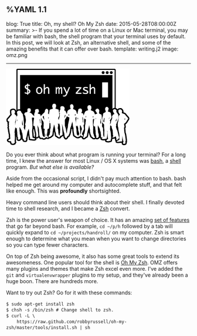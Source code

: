 %YAML 1.1
---
blog: True
title: Oh, my shell? Oh My Zsh
date: 2015-05-28T08:00:00Z
summary: >-
  If you spend a lot of time on a Linux or Mac terminal,
  you may be familiar with bash,
  the shell program that your terminal uses
  by default.
  In this post,
  we will look at Zsh,
  an alternative shell,
  and some of the amazing benefits
  that it can offer over bash.
template: writing.j2
image: omz.png

---
<img class='book' src='omz.png'>

Do you ever think about what program is running your terminal?
For a long time,
I knew the answer for most Linux / OS X systems was [bash][bash],
a [shell][sh] program.
*But what else is available?*

Aside from the occasional script,
I didn't pay much attention to bash.
bash helped me get around my computer
and autocomplete stuff,
and that felt like enough.
This was **profoundly** shortsighted.

[bash]: http://www.gnu.org/software/bash/
[sh]: http://en.wikipedia.org/wiki/Shell_%28computing%29

Heavy command line users should think about their shell.
I finally devoted time to shell research,
and I became a [Zsh][zsh] convert.

[zsh]: http://www.zsh.org/

Zsh is the power user's weapon of choice.
It has an amazing [set of features][slides] that go far beyond bash.
For example, `cd ~/p/h` followed by a tab
will quickly expand to `cd ~/projects/handroll/`
on my computer.
Zsh is smart enough to determine what you mean
when you want to change directories
so you can type fewer characters.

[slides]: http://www.slideshare.net/jaguardesignstudio/why-zsh-is-cooler-than-your-shell-16194692

On top of Zsh being awesome, it also has some great tools
to extend its awesomeness.
One popular tool for the shell is [Oh My Zsh][omz].
OMZ offers many plugins and themes that make Zsh excel even more.
I've added the `git` and `virtualenvwrapper` plugins to my setup,
and they've already been a huge boon.
There are hundreds more.

[omz]: http://ohmyz.sh/

Want to try out Zsh? Go for it with these commands:

```console
$ sudo apt-get install zsh
$ chsh -s /bin/zsh # Change shell to zsh.
$ curl -L \
    https://raw.github.com/robbyrussell/oh-my-zsh/master/tools/install.sh | sh
```
